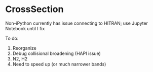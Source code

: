 # CrossSection

Non-iPython currently has issue connecting to HITRAN; use Jupyter Notebook until I fix

To do:
1. Reorganize
2. Debug collisional broadening (HAPI issue)
3. N2, H2
4. Need to speed up (or much narrower bands)
